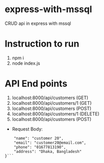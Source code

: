 # express-with-mssql
CRUD api in express with mssql

# Instruction to run
1. npm i
2. node index.js
# API End points
1. localhost:8000/api/customers (GET)
2. localhost:8000/api/customers/1 (GET)
3. localhost:8000/api/customers (POST)
4. localhost:8000/api/customers/1 (DELETE)
5. localhost:8000/api/customers (POST)
* Request Body:
```{
    "name": "customer 20",
    "email": "customer20@email.com",
    "phone": "01677813190",
    "address": "Dhaka, Bangladesh"
}```
